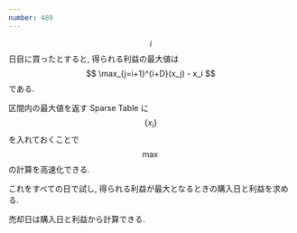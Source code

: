 ```yaml
---
number: 489
---
```

$$ i $$ 日目に買ったとすると, 得られる利益の最大値は $$ \max_{j=i+1}^{i+D}(x_j) - x_i $$ である.

区間内の最大値を返す Sparse Table に $$ \{ x_i \} $$ を入れておくことで $$ \max $$ の計算を高速化できる.

これをすべての日で試し, 得られる利益が最大となるときの購入日と利益を求める.

売却日は購入日と利益から計算できる.

